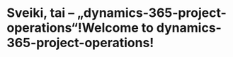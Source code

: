 # <a name="welcome-to-dynamics-365-project-operations"></a><span data-ttu-id="bea77-101">Sveiki, tai – „dynamics-365-project-operations“!</span><span class="sxs-lookup"><span data-stu-id="bea77-101">Welcome to dynamics-365-project-operations!</span></span>